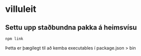 # villuleit

## Settu upp staðbundna pakka á heimsvísu

`npm link`

Þetta er þægilegt til að kemba executables í package.json > bin